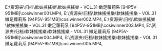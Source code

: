 E:\资源夹\归档\軟妹搖搖樂\軟妹搖搖樂 - VOL.31 嫩足蘿莉系 [94P5V-951MB]\cosiwinner001.MP4, E:\资源夹\归档\軟妹搖搖樂\軟妹搖搖樂 - VOL.31 嫩足蘿莉系 [94P5V-951MB]\cosiwinner002.MP4, E:\资源夹\归档\軟妹搖搖樂\軟妹搖搖樂 - VOL.31 嫩足蘿莉系 [94P5V-951MB]\cosiwinner003.MP4, E:\资源夹\归档\軟妹搖搖樂\軟妹搖搖樂 - VOL.31 嫩足蘿莉系 [94P5V-951MB]\cosiwinner004.MP4, E:\资源夹\归档\軟妹搖搖樂\軟妹搖搖樂 - VOL.31 嫩足蘿莉系 [94P5V-951MB]\cosiwinner005.MP4, 